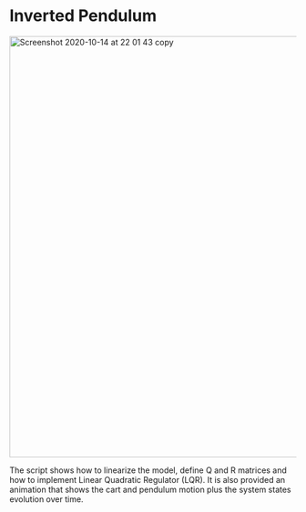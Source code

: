 # Inverted Pendulum

<img width="741" alt="Screenshot 2020-10-14 at 22 01 43 copy" src="https://user-images.githubusercontent.com/56025014/96169304-38bac100-0f22-11eb-8ffa-d2d73b5edd69.png">

The script shows how to linearize the model, define Q and R matrices and how to implement Linear Quadratic Regulator (LQR). It is also provided an animation that shows the cart and pendulum motion plus the system states evolution over time.
